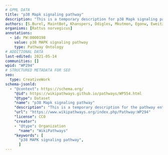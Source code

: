 ```yaml
---
# GPML DATA
title: "p38 Mapk signaling pathway"
description: "This is a temporary description for p38 Mapk signaling pathway"
authors: [S.Burel, MaintBot, Khanspers, Ddigles, Mkutmon, Egonw, Eweitz]
organisms: [Rattus norvegicus]
annotations:
  - id: PW:0000198
    value: p38 MAPK signaling pathway
    type: Pathway Ontology
# ADDITIONAL DATA
last-edited: 2021-05-14
communities: []
wpid: "WP294"
# STRUCTURED METADATA FOR SEO
seo:
  type: CreativeWork
schema-jsonld:
  - "@context": https://schema.org/
    "@id": https://wikipathways.github.io/pathways/WP554.html
    "@type": Dataset
    "name": "p38 Mapk signaling pathway"
    "description": "This is a temporary description for the pathway entitled: p38 Mapk signaling pathway"
    "url": "https://www.wikipathways.org/index.php/Pathway:WP294"
    "license": CC0
    "creator":
    - "@type": Organization
      "name": "WikiPathways"
    "keywords": [
      "p38 MAPK signaling pathway",
      ]
---
```

